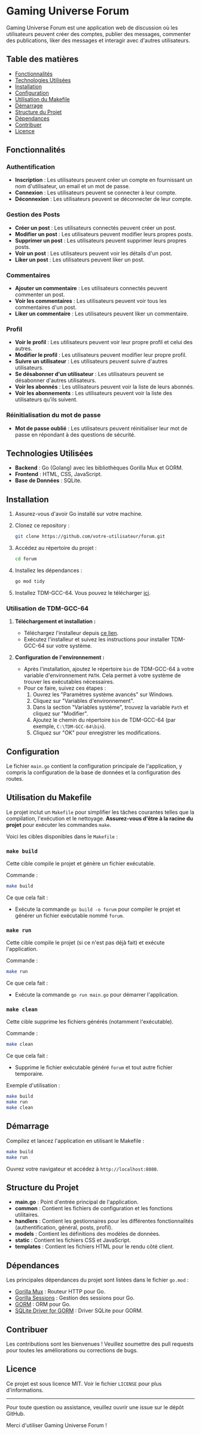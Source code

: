 # Gaming Universe Forum

Gaming Universe Forum est une application web de discussion où les utilisateurs peuvent créer des comptes, publier des messages, commenter des publications, liker des messages et interagir avec d'autres utilisateurs.

## Table des matières

- [Fonctionnalités](#fonctionnalités)
- [Technologies Utilisées](#technologies-utilisées)
- [Installation](#installation)
- [Configuration](#configuration)
- [Utilisation du Makefile](#utilisation-du-makefile)
- [Démarrage](#démarrage)
- [Structure du Projet](#structure-du-projet)
- [Dépendances](#dépendances)
- [Contribuer](#contribuer)
- [Licence](#licence)

## Fonctionnalités

### Authentification

- **Inscription** : Les utilisateurs peuvent créer un compte en fournissant un nom d'utilisateur, un email et un mot de passe.
- **Connexion** : Les utilisateurs peuvent se connecter à leur compte.
- **Déconnexion** : Les utilisateurs peuvent se déconnecter de leur compte.

### Gestion des Posts

- **Créer un post** : Les utilisateurs connectés peuvent créer un post.
- **Modifier un post** : Les utilisateurs peuvent modifier leurs propres posts.
- **Supprimer un post** : Les utilisateurs peuvent supprimer leurs propres posts.
- **Voir un post** : Les utilisateurs peuvent voir les détails d'un post.
- **Liker un post** : Les utilisateurs peuvent liker un post.

### Commentaires

- **Ajouter un commentaire** : Les utilisateurs connectés peuvent commenter un post.
- **Voir les commentaires** : Les utilisateurs peuvent voir tous les commentaires d'un post.
- **Liker un commentaire** : Les utilisateurs peuvent liker un commentaire.

### Profil

- **Voir le profil** : Les utilisateurs peuvent voir leur propre profil et celui des autres.
- **Modifier le profil** : Les utilisateurs peuvent modifier leur propre profil.
- **Suivre un utilisateur** : Les utilisateurs peuvent suivre d'autres utilisateurs.
- **Se désabonner d'un utilisateur** : Les utilisateurs peuvent se désabonner d'autres utilisateurs.
- **Voir les abonnés** : Les utilisateurs peuvent voir la liste de leurs abonnés.
- **Voir les abonnements** : Les utilisateurs peuvent voir la liste des utilisateurs qu'ils suivent.

### Réinitialisation du mot de passe

- **Mot de passe oublié** : Les utilisateurs peuvent réinitialiser leur mot de passe en répondant à des questions de sécurité.

## Technologies Utilisées

- **Backend** : Go (Golang) avec les bibliothèques Gorilla Mux et GORM.
- **Frontend** : HTML, CSS, JavaScript.
- **Base de Données** : SQLite.

## Installation

1. Assurez-vous d'avoir Go installé sur votre machine.
2. Clonez ce repository :

   ```sh
   git clone https://github.com/votre-utilisateur/forum.git
   ```

3. Accédez au répertoire du projet :
   ```sh
   cd forum
   ```
4. Installez les dépendances :

   ```sh
   go mod tidy
   ```

5. Installez TDM-GCC-64. Vous pouvez le télécharger [ici](https://jmeubank.github.io/tdm-gcc/).

### Utilisation de TDM-GCC-64

1. **Téléchargement et installation :**

   - Téléchargez l'installeur depuis [ce lien](https://jmeubank.github.io/tdm-gcc/).
   - Exécutez l'installeur et suivez les instructions pour installer TDM-GCC-64 sur votre système.

2. **Configuration de l'environnement :**
   - Après l'installation, ajoutez le répertoire `bin` de TDM-GCC-64 à votre variable d'environnement `PATH`. Cela permet à votre système de trouver les exécutables nécessaires.
   - Pour ce faire, suivez ces étapes :
     1. Ouvrez les "Paramètres système avancés" sur Windows.
     2. Cliquez sur "Variables d'environnement".
     3. Dans la section "Variables système", trouvez la variable `Path` et cliquez sur "Modifier".
     4. Ajoutez le chemin du répertoire `bin` de TDM-GCC-64 (par exemple, `C:\TDM-GCC-64\bin`).
     5. Cliquez sur "OK" pour enregistrer les modifications.

## Configuration

Le fichier `main.go` contient la configuration principale de l'application, y compris la configuration de la base de données et la configuration des routes.

## Utilisation du Makefile

Le projet inclut un `Makefile` pour simplifier les tâches courantes telles que la compilation, l'exécution et le nettoyage. **Assurez-vous d'être à la racine du projet** pour exécuter les commandes `make`.

Voici les cibles disponibles dans le `Makefile` :

### `make build`

Cette cible compile le projet et génère un fichier exécutable.

Commande :

```sh
make build
```

Ce que cela fait :

- Exécute la commande `go build -o forum` pour compiler le projet et générer un fichier exécutable nommé `forum`.

### `make run`

Cette cible compile le projet (si ce n'est pas déjà fait) et exécute l'application.

Commande :

```sh
make run
```

Ce que cela fait :

- Exécute la commande `go run main.go` pour démarrer l'application.

### `make clean`

Cette cible supprime les fichiers générés (notamment l'exécutable).

Commande :

```sh
make clean
```

Ce que cela fait :

- Supprime le fichier exécutable généré `forum` et tout autre fichier temporaire.

Exemple d'utilisation :

```sh
make build
make run
make clean
```

## Démarrage

Compilez et lancez l'application en utilisant le Makefile :

```sh
make build
make run
```

Ouvrez votre navigateur et accédez à `http://localhost:8080`.

## Structure du Projet

- **main.go** : Point d'entrée principal de l'application.
- **common** : Contient les fichiers de configuration et les fonctions utilitaires.
- **handlers** : Contient les gestionnaires pour les différentes fonctionnalités (authentification, général, posts, profil).
- **models** : Contient les définitions des modèles de données.
- **static** : Contient les fichiers CSS et JavaScript.
- **templates** : Contient les fichiers HTML pour le rendu côté client.

## Dépendances

Les principales dépendances du projet sont listées dans le fichier `go.mod` :

- [Gorilla Mux](https://github.com/gorilla/mux) : Routeur HTTP pour Go.
- [Gorilla Sessions](https://github.com/gorilla/sessions) : Gestion des sessions pour Go.
- [GORM](https://gorm.io/) : ORM pour Go.
- [SQLite Driver for GORM](https://gorm.io/docs/connecting_to_the_database.html#SQLite) : Driver SQLite pour GORM.

## Contribuer

Les contributions sont les bienvenues ! Veuillez soumettre des pull requests pour toutes les améliorations ou corrections de bugs.

## Licence

Ce projet est sous licence MIT. Voir le fichier `LICENSE` pour plus d'informations.

---

Pour toute question ou assistance, veuillez ouvrir une issue sur le dépôt GitHub.

Merci d'utiliser Gaming Universe Forum !
